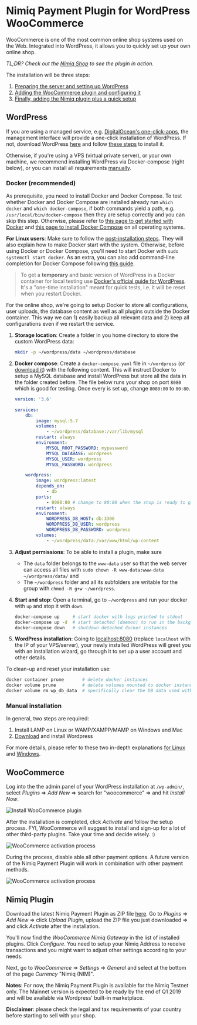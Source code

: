 # Nimiq Payment Plugin for WordPress WooCommerce

WooCommerce is one of the most common online shop systems used on the Web.
Integrated into WordPress, it allows you to quickly set up your own online shop.

_TL;DR? Check out the [Nimiq Shop](https://shop.nimiq.com/) to see the plugin in action._

The installation will be three steps:

1. [Preparing the server and setting up WordPress](#wordpress)
1. [Adding the WooCommerce plugin and configuring it](#woocommerce)
1. [Finally, adding the Nimiq plugin plus a quick setup](#nimiq-plugin)

## WordPress

If you are using a managed service,
e.g. [DigitalOcean's one-click-apps](https://www.digitalocean.com/products/one-click-apps/),
the management interface will provide a one-click installation of WordPress.
If not, download WordPress [here](https://wordpress.org/download/)
and follow [these steps](https://codex.wordpress.org/Installing_WordPress#Detailed_Instructions) to install it.

Otherwise, if you're using a VPS (virtual private server), or your own machine,
we recommend installing WordPress via Docker-compose (right below),
or you can install all requirements [manually](#manual-installation).

### Docker (recommended)

As prerequisite, you need to install Docker and Docker Compose.
To test whether Docker and Docker Compose are installed already run `which docker` and `which docker-compose`,
if both commands yield a path, e.g. `/usr/local/bin/docker-compose` then they are setup correctly and you can skip this step.
Otherwise, please refer to [this page to get started with Docker](https://docs.docker.com/get-started/) and [this page to install Docker Compose](https://docs.docker.com/compose/install/)
on all operating systems.

**For Linux users**: Make sure to follow the
[post-installation steps](https://docs.docker.com/install/linux/linux-postinstall/).
They will also explain how to make Docker start with the system.
Otherwise, before using Docker or Docker Compose, you'll need to start Docker with `sudo systemctl start docker`.
As an extra, you can also add command-line completion for Docker Compose following [this guide](https://docs.docker.com/compose/completion/).

> To get a **temporary** and basic version of WordPress in a Docker container for local testing use
> [Docker's official guide for WordPress]( https://docs.docker.com/compose/wordpress/).
> It's a "one-time installation" meant for quick tests, i.e. it will be reset when you restart Docker.

For the online shop, we're going to setup Docker to store
all configurations, user uploads, the database content as well as all plugins outside the Docker container.
This way we can 1) easily backup all relevant data and 2) keep all configurations even if we restart the service.

1. **Storage location**: Create a folder in you home directory to store the custom WordPress data:

   ```bash
   mkdir -p ~/wordpress/data ~/wordpress/database
   ```

1. **Docker compose**: Create a `docker-compose.yaml` file in `~/wordpress`
   (or [download it](resources/docker-compose.yaml)) with the following content.
   This will instruct Docker to setup a MySQL database and install WordPress
   but store all the data in the folder created before.
   The file below runs your shop on port `8080` which is good for testing.
   Once every is set up, change `8080:80` to `80:80`.

   ```yaml
   version: '3.6'

   services:
       db:
           image: mysql:5.7
           volumes:
               - ~/wordpress/database:/var/lib/mysql
           restart: always
           environment:
               MYSQL_ROOT_PASSWORD: mypassword
               MYSQL_DATABASE: wordpress
               MYSQL_USER: wordpress
               MYSQL_PASSWORD: wordpress

       wordpress:
           image: wordpress:latest
           depends_on:
               - db
           ports:
               - 8080:80 # change to 80:80 when the shop is ready to go live
           restart: always
           environment:
               WORDPRESS_DB_HOST: db:3306
               WORDPRESS_DB_USER: wordpress
               WORDPRESS_DB_PASSWORD: wordpress
           volumes:
               - ~/wordpress/data:/var/www/html/wp-content
   ```

1. **Adjust permissions**: To be able to install a plugin, make sure
   - The `data` folder belongs to the `www-data` user so that the web server can access all files with
   `sudo chown -R www-data:www-data ~/wordpress/data/` and
   - The `~/wordpress` folder and all its subfolders are writable for the group with
   `chmod -R g+w ~/wordpress`.

1. **Start and stop**: Open a terminal, go to `~/wordpress` and run your docker with `up` and stop it with `down`.

   ```bash
   docker-compose up     # start docker with logs printed to stdout
   docker-compose up -d  # start detached (daemon) to run in the background
   docker-compose down   # shutdown detached docker instances
   ```

1. **WordPress installation**: Going to [localhost:8080](http://localhost:8080)
   (replace `localhost` with the IP of your VPS/server), your newly installed WordPress
   will greet you with an installation wizard, go through it to set up a user account and other details.

To clean-up and reset your installation use:

```bash
docker container prune       # delete docker instances
docker volume prune          # delete volumes mounted to docker instances
docker volume rm wp_db_data  # specifically clear the DB data used with Wordpress
```

### Manual installation

In general, two steps are required:

1) Install LAMP on Linux or WAMP/XAMPP/MAMP on Windows and Mac
2) [Download](https://wordpress.org/download/) and install Wordpress

For more details, please refer to these two in-depth explanations
[for Linux](https://www.digitalocean.com/community/tutorials/how-to-install-wordpress-with-lamp-on-ubuntu-18-04)
and
[Windows](https://www.wpbeginner.com/wp-tutorials/how-to-install-wordpress-on-your-windows-computer-using-wamp/).

## WooCommerce

Log into the the admin panel of your WordPress installation at `/wp-admin/`,
select _Plugins_ ⇒ _Add New_ ⇒ search for "woocommerce" ⇒ and hit _Install Now_.

![Install WooCommerce plugin](resources/woocommerce-plugin.png)

After the installation is completed, click _Activate_ and follow the setup process.
FYI, WooCommerce will suggest to install and sign-up for a lot of other third-party plugins.
Take your time and decide wisely. :)

![WooCommerce activation process](resources/woocommerce-activation.png)

During the process, disable able all other payment options.
A future version of the Nimiq Payment Plugin will work in combination with other payment methods.

![WooCommerce activation process](resources/woocommerce-activation-payments.png)

## Nimiq Plugin

Download the latest Nimiq Payment Plugin as ZIP file [here](https://github.com/nimiq/woocommerce-gateway-nimiq/releases).
Go to _Plugins_ ⇒ _Add New_ ⇒ click _Upload Plugin_, upload the ZIP file you just downloaded ⇒
and click _Activate_ after the installation.

You'll now find the _WooCommerce Nimiq Gateway_ in the list of installed plugins.
Click _Configure_.
You need to setup your Nimiq Address to receive transactions and you might want to adjust other settings according to your needs.

Next, go to _WooCommerce_ ⇒ _Settings_ ⇒ _General_ and select at the bottom of the page _Currency_ "Nimiq (NIM)".

**Notes**: For now, the Nimiq Payment Plugin is available for the Nimiq Testnet only.
The Mainnet version is expected to be ready by the end of Q1 2019 and
will be available via Wordpress' built-in marketplace.

**Disclaimer**: please check the legal and tax requirements of your country before starting to sell with your shop.
